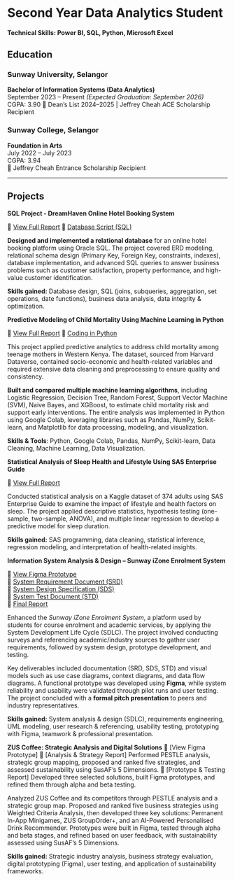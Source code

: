 # Second Year Data Analytics Student

#### Technical Skills: Power BI, SQL, Python, Microsoft Excel

## Education

### Sunway University, Selangor  
**Bachelor of Information Systems (Data Analytics)**  
September 2023 – Present _(Expected Graduation: September 2026)_  
CGPA: 3.90 
🏅 Dean’s List 2024–2025 | Jeffrey Cheah ACE Scholarship Recipient  


### Sunway College, Selangor  
**Foundation in Arts**  
July 2022 – July 2023  
CGPA: 3.94  
🏅 Jeffrey Cheah Entrance Scholarship Recipient  

---

## Projects
**SQL Project - DreamHaven Online Hotel Booking System**

📄 [View Full Report](docs/Group35_DBMS_Final_Assessment.pdf)
📄 [Database Script (SQL)](docs/DBscript.sql)

**Designed and implemented a relational database** for an online hotel booking platform using Oracle SQL. The project covered ERD modeling, relational schema design (Primary Key, Foreign Key, constraints, indexes), database implementation, and advanced SQL queries to answer business problems such as customer satisfaction, property performance, and high-value customer identification.

**Skills gained:** Database design, SQL (joins, subqueries, aggregation, set operations, date functions), business data analysis, data integrity & optimization.


**Predictive Modeling of Child Mortality Using Machine Learning in Python**

📄 [View Full Report](docs/SWA_Final_Report.pdf)
📄 [Coding in Python](docs/SWA_Code(Google_Colab).py)

This project applied predictive analytics to address child mortality among teenage mothers in Western Kenya. The dataset, sourced from Harvard Dataverse, contained socio-economic and health-related variables and required extensive data cleaning and preprocessing to ensure quality and consistency.

**Built and compared multiple machine learning algorithms**, including Logistic Regression, Decision Tree, Random Forest, Support Vector Machine (SVM), Naive Bayes, and XGBoost, to estimate child mortality risk and support early interventions. The entire analysis was implemented in Python using Google Colab, leveraging libraries such as Pandas, NumPy, Scikit-learn, and Matplotlib for data processing, modeling, and visualization.

**Skills & Tools**: Python, Google Colab, Pandas, NumPy, Scikit-learn, Data Cleaning, Machine Learning, Data Visualization.


**Statistical Analysis of Sleep Health and Lifestyle Using SAS Enterprise Guide**

📄 [View Full Report](docs/Group_Assignment_Statistics.pdf)

Conducted statistical analysis on a Kaggle dataset of 374 adults using SAS Enterprise Guide to examine the impact of lifestyle and health factors on sleep. The project applied descriptive statistics, hypothesis testing (one-sample, two-sample, ANOVA), and multiple linear regression to develop a predictive model for sleep duration.

**Skills gained:** SAS programming, data cleaning, statistical inference, regression modeling, and interpretation of health-related insights.


**Information System Analysis & Design – Sunway iZone Enrolment System**

🔗 [View Figma Prototype](https://www.figma.com/proto/AlRvWYK8g5C3TqoSxjjj4A/iZone-Waitlist-System--Initial-Prototype-?node-id=419-388&p=f&t=OVNLSf8JjvlHRSFs-1&scaling=scale-down&content-scaling=fixed&page-id=10%3A3&starting-point-node-id=502%3A246&show-proto-sidebar=1)  
📄 [System Requirement Document (SRD)](docs/System_Requirement_Document_(SRD).pdf)  
📄 [System Design Specification (SDS)](docs/System_Design_Specification_(SDS).pdf)  
📄 [System Test Document (STD)](docs/System_Test_Document_(STD).pdf)  
📄 [Final Report](docs/BIS_Final_Report.pdf)  

Enhanced the *Sunway iZone Enrolment System*, a platform used by students for course enrolment and academic services, by applying the System Development Life Cycle (SDLC). The project involved conducting surveys and referencing academic/industry sources to gather user requirements, followed by system design, prototype development, and testing.  

Key deliverables included documentation (SRD, SDS, STD) and visual models such as use case diagrams, context diagrams, and data flow diagrams. A functional prototype was developed using **Figma**, while system reliability and usability were validated through pilot runs and user testing. The project concluded with a **formal pitch presentation** to peers and industry representatives.  

**Skills gained:** System analysis & design (SDLC), requirements engineering, UML modeling, user research & referencing, usability testing, prototyping with Figma, teamwork & professional presentation.


**ZUS Coffee: Strategic Analysis and Digital Solutions**
🔗 [View Figma Prototype]
📄 [Analysis & Strategy Report] Performed PESTLE analysis, strategic group mapping, proposed and ranked five strategies, and assessed sustainability using SusAF’s 5 Dimensions.
📄 [Prototype & Testing Report] Developed three selected solutions, built Figma prototypes, and refined them through alpha and beta testing.

Analyzed ZUS Coffee and its competitors through PESTLE analysis and a strategic group map. Proposed and ranked five business strategies using Weighted Criteria Analysis, then developed three key solutions: Permanent In-App Minigames, ZUS GroupOrder+, and an AI-Powered Personalised Drink Recommender. Prototypes were built in Figma, tested through alpha and beta stages, and refined based on user feedback, with sustainability assessed using SusAF’s 5 Dimensions.

**Skills gained:** Strategic industry analysis, business strategy evaluation, digital prototyping (Figma), user testing, and application of sustainability frameworks.

